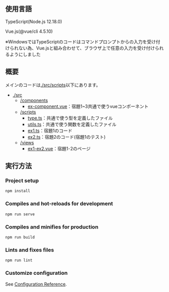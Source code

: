 ## 使用言語

TypeScript(Node.js 12.18.0)

Vue.js(@vue/cli 4.5.10)

※WindowsではTypeScriptのコードはコマンドプロンプトからの入力を受け付けられない為、Vue.jsと組み合わせて、ブラウザ上で任意の入力を受け付けられるようにしました

## 概要

メインのコードは[./src/scripts](./src/scripts)以下にあります。

- [./src](./src)
  - [/components](./src/components)
    - [ex-component.vue](./src/components/ex-component.vue)：宿題1~3共通で使うvueコンポーネント
  - [/scripts](./src/scripts)
    - [type.ts](./src/scripts/type.ts)：共通で使う型を定義したファイル
    - [utils.ts](./src/scripts/utils.ts)：共通で使う関数を定義したファイル
    - [ex1.ts](./src/scripts/ex1.ts)：宿題1のコード
    - [ex2.ts](./src/scripts/ex2.ts)：宿題2のコード(宿題1のテスト)
  - [/views](./src/views)
    - [ex1-ex2.vue](./src/views/ex1-ex2.vue)：宿題1･2のページ

## 実行方法

### Project setup
```
npm install
```

### Compiles and hot-reloads for development
```
npm run serve
```

### Compiles and minifies for production
```
npm run build
```

### Lints and fixes files
```
npm run lint
```

### Customize configuration
See [Configuration Reference](https://cli.vuejs.org/config/).

